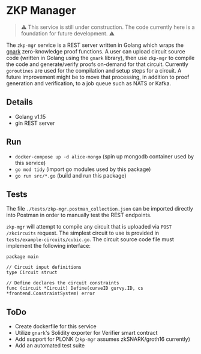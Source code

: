 # ZKP Manager

> :warning: This service is still under construction. The code currently here is a foundation for future development. :warning:

The `zkp-mgr` service is a REST server written in Golang which wraps the [gnark](https://github.com/ConsenSys/gnark) zero-knowledge proof functions. A user can upload circuit source code (written in Golang using the `gnark` library), then use `zkp-mgr` to compile the code and generate/verify proofs on-demand for that circuit. Currently `goroutines` are used for the compilation and setup steps for a circuit. A future improvement might be to move that processing, in addition to proof generation and verification, to a job queue such as NATS or Kafka.

## Details

- Golang v1.15
- gin REST server

## Run

- `docker-compose up -d alice-mongo` (spin up mongodb container used by this service)
- `go mod tidy` (import go modules used by this package)
- `go run src/*.go` (build and run this package)

## Tests

The file `./tests/zkp-mgr.postman_collection.json` can be imported directly into Postman in order to manually test the REST endpoints.

`zkp-mgr` will attempt to compile any circuit that is uploaded via `POST /zkcircuits` request. The simplest circuit to use is provided in `tests/example-circuits/cubic.go`. The circuit source code file must implement the following interface:
```
package main

// Circuit input definitions
type Circuit struct

// Define declares the circuit constraints
func (circuit *Circuit) Define(curveID gurvy.ID, cs *frontend.ConstraintSystem) error
```

## ToDo

- Create dockerfile for this service
- Utilize `gnark`'s Solidity exporter for Verifier smart contract
- Add support for PLONK (`zkp-mgr` assumes zkSNARK/groth16 currently)
- Add an automated test suite